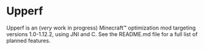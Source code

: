 # Upperf
Upperf is an (*very* work in progress) Minecraft™ optimization mod targeting versions 1.0-1.12.2, using JNI and C. See the README.md file for a full list of planned features.

